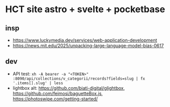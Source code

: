 # HCT site astro + svelte + pocketbase

## insp

- https://www.luckymedia.dev/services/web-application-development
- https://news.mit.edu/2025/unpacking-large-language-model-bias-0617

## dev

- API test: `xh -A bearer -a "<TOKEN>" :8090/api/collections/v_categorii/records?fields=slug | fx '.items[].slug' | less`
- lightbox alt: https://github.com/biati-digital/glightbox, https://github.com/feimosi/baguetteBox.js, https://photoswipe.com/getting-started/
